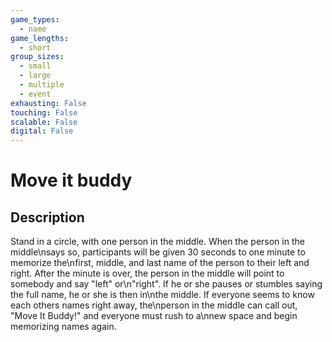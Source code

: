 ```yaml
---
game_types:
  - name
game_lengths:
  - short
group_sizes:
  - small
  - large
  - multiple
  - event
exhausting: False
touching: False
scalable: False
digital: False
---
```

# Move it buddy

## Description
Stand in a circle, with one person in the middle. When the person in the middle\nsays so, participants will be given 30 seconds to one minute to memorize the\nfirst, middle, and last name of the person to their left and right. After the minute is over, the person in the middle will point to somebody and say "left" or\n"right". If he or she pauses or stumbles saying the full name, he or she is then in\nthe middle. If everyone seems to know each others names right away, the\nperson in the middle can call out, "Move It Buddy!" and everyone must rush to a\nnew space and begin memorizing names again.
